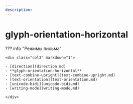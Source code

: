 ```yaml
---
description:
---
```

<!-- TODO: -->
# glyph-orientation-horizontal

??? info "Режимы письма"

    <div class="col3" markdown="1">

    - [direction](direction.md)
    - **glyph-orientation-horizontal**
    - [text-combine-upright](text-combine-upright.md)
    - [text-orientation](text-orientation.md)
    - [unicode-bidi](unicode-bidi.md)
    - [writing-mode](writing-mode.md)

    </div>
